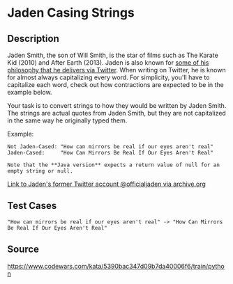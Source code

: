 # Jaden Casing Strings

## Description

Jaden Smith, the son of Will Smith, is the star of films such as The Karate Kid (2010) and After Earth (2013). Jaden is also known for [some of his philosophy that he delivers via Twitter](https://twitter.com/jaden). When writing on Twitter, he is known for almost always capitalizing every word. For simplicity, you'll have to capitalize each word, check out how contractions are expected to be in the example below.

Your task is to convert strings to how they would be written by Jaden Smith. The strings are actual quotes from Jaden Smith, but they are not capitalized in the same way he originally typed them.

Example:

    Not Jaden-Cased: "How can mirrors be real if our eyes aren't real"
    Jaden-Cased:     "How Can Mirrors Be Real If Our Eyes Aren't Real"

```  
Note that the **Java version** expects a return value of null for an empty string or null.
```

[Link to Jaden's former Twitter account @officialjaden via archive.org](https://web.archive.org/web/20190624190255/https://twitter.com/officialjaden)
## Test Cases

	"How can mirrors be real if our eyes aren't real" -> "How Can Mirrors Be Real If Our Eyes Aren't Real"

## Source
https://www.codewars.com/kata/5390bac347d09b7da40006f6/train/python